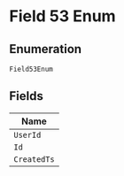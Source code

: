 
# Field 53 Enum

## Enumeration

`Field53Enum`

## Fields

| Name |
|  --- |
| `UserId` |
| `Id` |
| `CreatedTs` |

